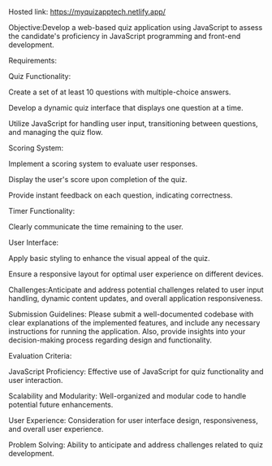 Hosted link: https://myquizapptech.netlify.app/

Objective:Develop a web-based quiz application using JavaScript to assess the candidate's proficiency in JavaScript programming and front-end development.

Requirements:

Quiz Functionality:

Create a set of at least 10 questions with multiple-choice answers.

Develop a dynamic quiz interface that displays one question at a time.

Utilize JavaScript for handling user input, transitioning between questions, and managing the quiz flow.

Scoring System:

Implement a scoring system to evaluate user responses.

Display the user's score upon completion of the quiz.

Provide instant feedback on each question, indicating correctness.

Timer Functionality:

Clearly communicate the time remaining to the user.

User Interface:

Apply basic styling to enhance the visual appeal of the quiz.

Ensure a responsive layout for optimal user experience on different devices.

Challenges:Anticipate and address potential challenges related to user input handling, dynamic content updates, and overall application responsiveness.

Submission Guidelines: Please submit a well-documented codebase with clear explanations of the implemented features, and include any necessary instructions for running the application. Also, provide insights into your decision-making process regarding design and functionality.

Evaluation Criteria:

JavaScript Proficiency: Effective use of JavaScript for quiz functionality and user interaction.

Scalability and Modularity: Well-organized and modular code to handle potential future enhancements.

User Experience: Consideration for user interface design, responsiveness, and overall user experience.

Problem Solving: Ability to anticipate and address challenges related to quiz development.
